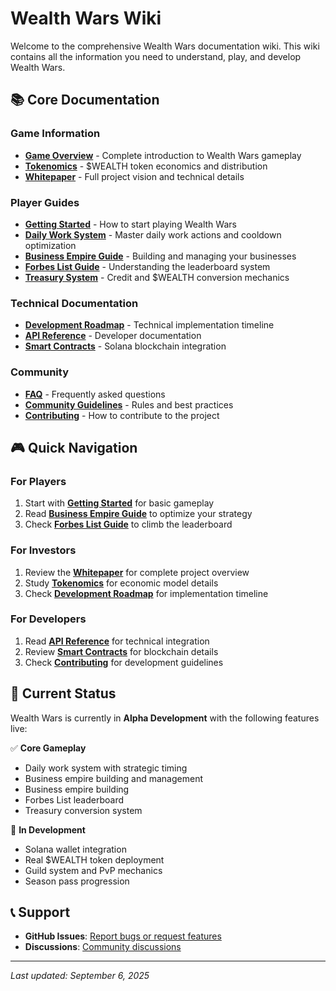 # Wealth Wars Wiki

Welcome to the comprehensive Wealth Wars documentation wiki. This wiki contains all the information you need to understand, play, and develop Wealth Wars.

## 📚 Core Documentation

### Game Information
- **[Game Overview](Game-Overview)** - Complete introduction to Wealth Wars gameplay
- **[Tokenomics](Tokenomics)** - $WEALTH token economics and distribution
- **[Whitepaper](Whitepaper)** - Full project vision and technical details

### Player Guides
- **[Getting Started](Getting-Started)** - How to start playing Wealth Wars
- **[Daily Work System](Daily-Work-System)** - Master daily work actions and cooldown optimization
- **[Business Empire Guide](Business-Empire-Guide)** - Building and managing your businesses
- **[Forbes List Guide](Forbes-List-Guide)** - Understanding the leaderboard system
- **[Treasury System](Treasury-System)** - Credit and $WEALTH conversion mechanics

### Technical Documentation
- **[Development Roadmap](Development-Roadmap)** - Technical implementation timeline
- **[API Reference](API-Reference)** - Developer documentation
- **[Smart Contracts](Smart-Contracts)** - Solana blockchain integration

### Community
- **[FAQ](FAQ)** - Frequently asked questions
- **[Community Guidelines](Community-Guidelines)** - Rules and best practices
- **[Contributing](Contributing)** - How to contribute to the project

## 🎮 Quick Navigation

### For Players
1. Start with **[Getting Started](Getting-Started)** for basic gameplay
2. Read **[Business Empire Guide](Business-Empire-Guide)** to optimize your strategy
3. Check **[Forbes List Guide](Forbes-List-Guide)** to climb the leaderboard

### For Investors
1. Review the **[Whitepaper](Whitepaper)** for complete project overview
2. Study **[Tokenomics](Tokenomics)** for economic model details
3. Check **[Development Roadmap](Development-Roadmap)** for implementation timeline

### For Developers
1. Read **[API Reference](API-Reference)** for technical integration
2. Review **[Smart Contracts](Smart-Contracts)** for blockchain details
3. Check **[Contributing](Contributing)** for development guidelines

## 🚀 Current Status

Wealth Wars is currently in **Alpha Development** with the following features live:

✅ **Core Gameplay**
- Daily work system with strategic timing
- Business empire building and management
- Business empire building
- Forbes List leaderboard
- Treasury conversion system

🔄 **In Development**
- Solana wallet integration
- Real $WEALTH token deployment
- Guild system and PvP mechanics
- Season pass progression

## 📞 Support

- **GitHub Issues**: [Report bugs or request features](https://github.com/SerStakeAlot/Wealth-Wars/issues)
- **Discussions**: [Community discussions](https://github.com/SerStakeAlot/Wealth-Wars/discussions)

---

*Last updated: September 6, 2025*
